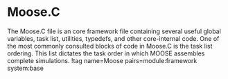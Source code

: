 # Moose.C

The Moose.C file is an core framework file containing several useful global variables,
task list, utilities, typedefs, and other core-internal code. One of the most commonly
consulted blocks of code in Moose.C is the task list ordering. This list dictates
the task order in which MOOSE assembles complete simulations.
!tag name=Moose pairs=module:framework system:base
